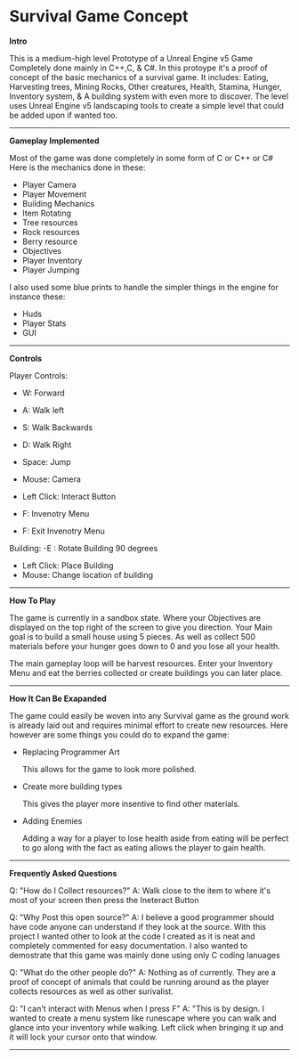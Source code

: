 # Survival Game Concept
**Intro**

This is a medium-high level Prototype of a Unreal Engine v5 Game Completely done mainly in C++,C, & C#. In this protoype it's a proof of concept of the basic mechanics of a survival game. It includes: Eating, Harvesting trees, Mining Rocks, Other creatures, Health, Stamina, Hunger, Inventory system, & A building system with even more to discover. The level uses Unreal Engine v5 landscaping tools to create a simple level that could be added upon if wanted too.  

---

**Gameplay Implemented**

Most of the game was done completely in some form of C or C++ or C# Here is the mechanics done in these: 
- Player Camera
- Player Movement
- Building Mechanics
- Item Rotating
- Tree resources
- Rock resources
- Berry resource
- Objectives
- Player Inventory 
- Player Jumping

I also used some blue prints to handle the simpler things in the engine for instance these: 
- Huds
- Player Stats
- GUI

---


**Controls**

Player Controls: 
- W: Forward
- A: Walk left
- S: Walk Backwards
- D: Walk Right
- Space: Jump

- Mouse: Camera
- Left Click: Interact Button

- F: Invenotry Menu
- F: Exit Invenotry Menu

Building:
-E : Rotate Building 90 degrees
- Left Click: Place Building
- Mouse: Change location of building


---

**How To Play**

The game is currently in a sandbox state. Where your Objectives are displayed on the top right of the screen to give you direction. Your Main goal is to build a small house using 5 pieces. As well as collect 500 materials before your hunger goes down to 0 and you lose all your health. 

The main gameplay loop will be harvest resources. Enter your Inventory Menu and eat the berries collected or create buildings you can later place. 

---


**How It Can Be Exapanded**

The game could easily be woven into any Survival game as the ground work is already laid out and requires minimal effort to create new resources. Here however are some things you could do to expand the game:

- Replacing Programmer Art

  This allows for the game to look more polished.
- Create more building types

  This gives the player more insentive to find other materials.

- Adding Enemies

  Adding a way for a player to lose health aside from eating will be perfect to go along with the fact as eating allows the player to gain health.



---

**Frequently Asked Questions**

Q: "How do I Collect resources?"
A: Walk close to the item to where it's most of your screen then press the Ineteract Button 

Q: "Why Post this open source?" 
A: I believe a good programmer should have code anyone can understand if they look at the source. With this project I wanted other to look at the code I created as it is neat and completely commented for easy documentation. I also wanted to demostrate that this game was mainly done using only C coding lanuages

Q: "What do the other people do?" 
A: Nothing as of currently. They are a proof of concept of animals that could be running around as the player collects resources as well as other surivalist. 

Q: "I can't interact with Menus when I press F"
A: "This is by design. I wanted to create a menu system like runescape where you can walk and glance into your inventory while walking. Left click when bringing it up and it will lock your cursor onto that window.



---
